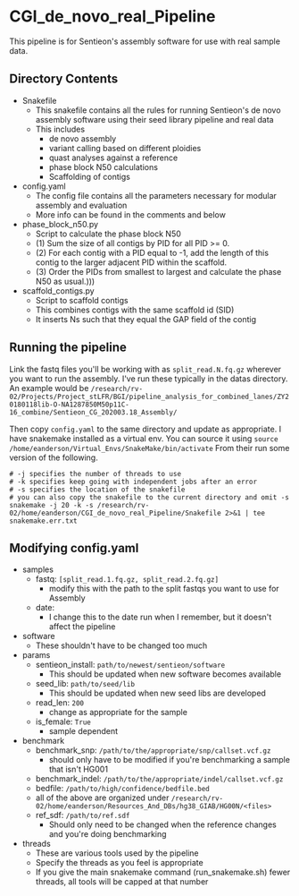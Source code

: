 # CGI\_de\_novo\_real\_Pipeline

This pipeline is for Sentieon's assembly software for use with real sample data.

## Directory Contents

- Snakefile
    - This snakefile contains all the rules for running Sentieon's de novo assembly software using their seed library pipeline and real data
    - This includes
        - de novo assembly
        - variant calling based on different ploidies
        - quast analyses against a reference
        - phase block N50 calculations
        - Scaffolding of contigs
- config.yaml
    - The config file contains all the parameters necessary for modular assembly and evaluation
    - More info can be found in the comments and below
- phase\_block\_n50.py
    - Script to calculate the phase block N50
    - (1) Sum the size of all contigs by PID for all PID >= 0. 
    - (2) For each contig with a PID equal to -1, add the length of this contig to the larger adjacent PID within the scaffold.
    - (3) Order the PIDs from smallest to largest and calculate the phase N50 as usual.)))
- scaffold\_contigs.py
    - Script to scaffold contigs
    - This combines contigs with the same scaffold id (SID)
    - It inserts Ns such that they equal the GAP field of the contig

## Running the pipeline

Link the fastq files you'll be working with as `split_read.N.fq.gz` wherever you want to run the assembly.
I've run these typically in the datas directory.
An example would be `/research/rv-02/Projects/Project_stLFR/BGI/pipeline_analysis_for_combined_lanes/ZY20180118lib-O-NA1287850M50p11C-16_combine/Sentieon_CG_202003.18_Assembly/`

Then copy `config.yaml` to the same directory and update as appropriate.
I have snakemake installed as a virtual env.
You can source it using `source /home/eanderson/Virtual_Envs/SnakeMake/bin/activate`
From their run some version of the following.

```
# -j specifies the number of threads to use
# -k specifies keep going with independent jobs after an error
# -s specifies the location of the snakefile
# you can also copy the snakefile to the current directory and omit -s
snakemake -j 20 -k -s /research/rv-02/home/eanderson/CGI_de_novo_real_Pipeline/Snakefile 2>&1 | tee snakemake.err.txt
```

## Modifying config.yaml

- samples
    - fastq: `[split_read.1.fq.gz, split_read.2.fq.gz]`
        - modify this with the path to the split fastqs you want to use for Assembly
    - date:
        - I change this to the date run when I remember, but it doesn't affect the pipeline
- software
    - These shouldn't have to be changed too much
- params
    - sentieon_install: `path/to/newest/sentieon/software`
        - This should be updated when new software becomes available
    - seed_lib: `path/to/seed/lib`
        - This should be updated when new seed libs are developed
    - read_len: `200`
        - change as appropriate for the sample
    - is_female: `True`
        - sample dependent
- benchmark
    - benchmark\_snp: `/path/to/the/appropriate/snp/callset.vcf.gz`
        - should only have to be modified if you're benchmarking a sample that isn't HG001
    - benchmark\_indel: `/path/to/the/appropriate/indel/callset.vcf.gz`
    - bedfile: `/path/to/high/confidence/bedfile.bed`
    - all of the above are organized under `/research/rv-02/home/eanderson/Resources_And_DBs/hg38_GIAB/HG00N/<files>`
    - ref\_sdf: `/path/to/ref.sdf`
        - Should only need to be changed when the reference changes and you're doing benchmarking
- threads
    - These are various tools used by the pipeline
    - Specify the threads as you feel is appropriate
    - If you give the main snakemake command (run\_snakemake.sh) fewer threads, all tools will be capped at that number
